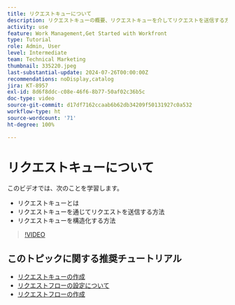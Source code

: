 ```yaml
---
title: リクエストキューについて
description: リクエストキューの概要、リクエストキューを介してリクエストを送信する方法、リクエストキューを構造化する方法について説明します。
activity: use
feature: Work Management,Get Started with Workfront
type: Tutorial
role: Admin, User
level: Intermediate
team: Technical Marketing
thumbnail: 335220.jpeg
last-substantial-update: 2024-07-26T00:00:00Z
recommendations: noDisplay,catalog
jira: KT-8957
exl-id: 8d6f8ddc-c08e-46f6-8b77-50af02c36b5c
doc-type: video
source-git-commit: d17df7162ccaab6b62db34209f50131927c0a532
workflow-type: ht
source-wordcount: '71'
ht-degree: 100%

---
```


# リクエストキューについて

このビデオでは、次のことを学習します。

* リクエストキューとは
* リクエストキューを通じてリクエストを送信する方法
* リクエストキューを構造化する方法


>[!VIDEO](https://video.tv.adobe.com/v/335220/?quality=12&learn=on&enablevpops)

## このトピックに関する推奨チュートリアル

* [リクエストキューの作成](/help/manage-work/request-queues/create-a-request-queue.md)
* [リクエストフローの設定について](/help/manage-work/request-queues/understand-settings-for-a-flow-request.md)
* [リクエストフローの作成](/help/manage-work/request-queues/create-a-request-flow.md)


